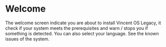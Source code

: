 # Welcome

The welcome screen indicate you are about to install Vincent OS Legacy, it check if your system meets the prerequisites and warn / stops you if something is detected. You can also select your language. See the known issues of the system.

